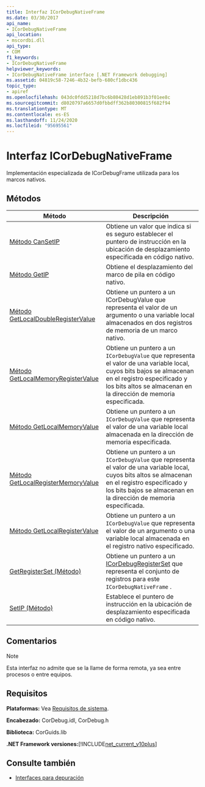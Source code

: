 ```yaml
---
title: Interfaz ICorDebugNativeFrame
ms.date: 03/30/2017
api_name:
- ICorDebugNativeFrame
api_location:
- mscordbi.dll
api_type:
- COM
f1_keywords:
- ICorDebugNativeFrame
helpviewer_keywords:
- ICorDebugNativeFrame interface [.NET Framework debugging]
ms.assetid: 04819c58-7246-4b32-befb-680cf1dbc436
topic_type:
- apiref
ms.openlocfilehash: 043dc0fdd5218d7bc6b80428d1eb891b3f01ee8c
ms.sourcegitcommit: d8020797a6657d0fbbdff362b80300815f682f94
ms.translationtype: MT
ms.contentlocale: es-ES
ms.lasthandoff: 11/24/2020
ms.locfileid: "95695561"
---
```

# <a name="icordebugnativeframe-interface"></a>Interfaz ICorDebugNativeFrame

Implementación especializada de ICorDebugFrame utilizada para los marcos nativos.  
  
## <a name="methods"></a>Métodos  
  
|Método|Descripción|  
|------------|-----------------|  
|[Método CanSetIP](icordebugnativeframe-cansetip-method.md)|Obtiene un valor que indica si es seguro establecer el puntero de instrucción en la ubicación de desplazamiento especificada en código nativo.|  
|[Método GetIP](icordebugnativeframe-getip-method.md)|Obtiene el desplazamiento del marco de pila en código nativo.|  
|[Método GetLocalDoubleRegisterValue](icordebugnativeframe-getlocaldoubleregistervalue-method.md)|Obtiene un puntero a un ICorDebugValue que representa el valor de un argumento o una variable local almacenados en dos registros de memoria de un marco nativo.|  
|[Método GetLocalMemoryRegisterValue](icordebugnativeframe-getlocalmemoryregistervalue-method.md)|Obtiene un puntero a un `ICorDebugValue` que representa el valor de una variable local, cuyos bits bajos se almacenan en el registro especificado y los bits altos se almacenan en la dirección de memoria especificada.|  
|[Método GetLocalMemoryValue](icordebugnativeframe-getlocalmemoryvalue-method.md)|Obtiene un puntero a un `ICorDebugValue` que representa el valor de una variable local almacenada en la dirección de memoria especificada.|  
|[Método GetLocalRegisterMemoryValue](icordebugnativeframe-getlocalregistermemoryvalue-method.md)|Obtiene un puntero a un `ICorDebugValue` que representa el valor de una variable local, cuyos bits altos se almacenan en el registro especificado y los bits bajos se almacenan en la dirección de memoria especificada.|  
|[Método GetLocalRegisterValue](icordebugnativeframe-getlocalregistervalue-method.md)|Obtiene un puntero a un `ICorDebugValue` que representa el valor de un argumento o una variable local almacenada en el registro nativo especificado.|  
|[GetRegisterSet (Método)](icordebugnativeframe-getregisterset-method.md)|Obtiene un puntero a un [ICorDebugRegisterSet](icordebugregisterset-interface.md) que representa el conjunto de registros para este `ICorDebugNativeFrame` .|  
|[SetIP (Método)](icordebugnativeframe-setip-method.md)|Establece el puntero de instrucción en la ubicación de desplazamiento especificada en código nativo.|  
  
## <a name="remarks"></a>Comentarios  
  
> [!NOTE]
> Esta interfaz no admite que se la llame de forma remota, ya sea entre procesos o entre equipos.  
  
## <a name="requirements"></a>Requisitos  

 **Plataformas:** Vea [Requisitos de sistema](../../get-started/system-requirements.md).  
  
 **Encabezado:** CorDebug.idl, CorDebug.h  
  
 **Biblioteca:** CorGuids.lib  
  
 **.NET Framework versiones:**[!INCLUDE[net_current_v10plus](../../../../includes/net-current-v10plus-md.md)]  
  
## <a name="see-also"></a>Consulte también

- [Interfaces para depuración](debugging-interfaces.md)
